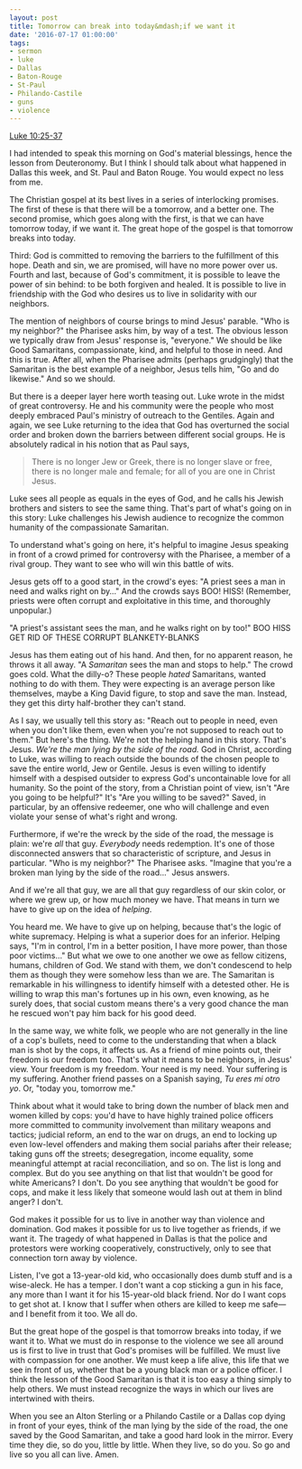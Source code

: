 ```yaml
---
layout: post
title: Tomorrow can break into today&mdash;if we want it
date: '2016-07-17 01:00:00'
tags:
- sermon
- luke
- Dallas
- Baton-Rouge
- St-Paul
- Philando-Castile
- guns
- violence
---
```


[Luke 10:25-37](http://bible.oremus.org/?ql=335803146)

I had intended to speak this morning on God's material blessings, hence the lesson from Deuteronomy. But I think I should talk about what happened in Dallas this week, and St. Paul and Baton Rouge. You would expect no less from me.

The Christian gospel at its best lives in a series of interlocking promises. The first of these is that there will be a tomorrow, and a better one. The second promise, which goes along with the first, is that we can have tomorrow today, if we want it. The great hope of the gospel is that tomorrow breaks into today.

Third: God is committed to removing the barriers to the fulfillment of this hope. Death and sin, we are promised, will have no more power over us. Fourth and last, because of God's commitment, it is possible to leave the power of sin behind: to be both forgiven and healed. It is possible to live in friendship with the God who desires us to live in solidarity with our neighbors.<!--more-->

The mention of neighbors of course brings to mind Jesus' parable. "Who is my neighbor?" the Pharisee asks him, by way of a test. The obvious lesson we typically draw from Jesus' response is, "everyone." We should be like Good Samaritans, compassionate, kind, and helpful to those in need. And this is true. After all, when the Pharisee admits (perhaps grudgingly) that the Samaritan is the best example of a neighbor, Jesus tells him, "Go and do likewise." And so we should.

But there is a deeper layer here worth teasing out. Luke wrote in the midst of great controversy. He and his community were the people who most deeply embraced Paul's ministry of outreach to the Gentiles. Again and again, we see Luke returning to the idea that God has overturned the social order and broken down the barriers between different social groups. He is absolutely radical in his notion that as Paul says,

>There is no longer Jew or Greek, there is no longer slave or free, there is no longer male and female; for all of you are one in Christ Jesus.

Luke sees all people as equals in the eyes of God, and he calls his Jewish brothers and sisters to see the same thing. That's part of what's going on in this story: Luke challenges his Jewish audience to recognize the common humanity of the compassionate Samaritan.

To understand what's going on here, it's helpful to imagine Jesus speaking in front of a crowd primed for controversy with the Pharisee, a member of a rival group. They want to see who will win this battle of wits. 

Jesus gets off to a good start, in the crowd's eyes: "A priest sees a man in need and walks right on by…" And the crowds says BOO! HISS! (Remember, priests were often corrupt and exploitative in this time, and thoroughly unpopular.)

"A priest's assistant sees the man, and he walks right on by too!" BOO HISS GET RID OF THESE CORRUPT BLANKETY-BLANKS

Jesus has them eating out of his hand. And then, for no apparent reason, he throws it all away. "A *Samaritan* sees the man and stops to help." The crowd goes cold. What the dilly-o? These people *hated* Samaritans, wanted nothing to do with them. They were expecting is an average person like themselves, maybe a King David figure, to stop and save the man. Instead, they get this dirty half-brother they can't stand.

As I say, we usually tell this story as: "Reach out to people in need, even when you don't like them, even when you're not supposed to reach out to them." But here's the thing. We're not the helping hand in this story. That's Jesus. *We're the man lying by the side of the road.* God in Christ, according to Luke, was willing to reach outside the bounds of the chosen people to save the entire world, Jew or Gentile. Jesus is even willing to identify himself with a despised outsider to express God's uncontainable love for all humanity. So the point of the story, from a Christian point of view, isn't "Are you going to be helpful?" It's "Are you willing to be saved?" Saved, in particular, by an offensive redeemer, one who will challenge and even violate your sense of what's right and wrong.

Furthermore, if we're the wreck by the side of the road, the message is plain: we're *all* that guy. *Everybody* needs redemption. It's one of those disconnected answers that so characteristic of scripture, and Jesus in particular. "Who is my neighbor?" The Pharisee asks. "Imagine that you're a broken man lying by the side of the road…" Jesus answers.

And if we're all that guy, we are all that guy regardless of our skin color, or where we grew up, or how much money we have. That means in turn we have to give up on the idea of *helping*.

You heard me. We have to give up on helping, because that's the logic of white supremacy. Helping is what a superior does for an inferior. Helping says, "I'm in control, I'm in a better position, I have more power, than those poor victims…" But what we owe to one another we owe as fellow citizens, humans, children of God. We stand with them, we don't condescend to help them as though they were somehow less than we are. The Samaritan is remarkable in his willingness to identify himself with a detested other. He is willing to wrap this man's fortunes up in his own, even knowing, as he surely does, that social custom means there's a very good chance the man he rescued won't pay him back for his good deed. 

In the same way, we white folk, we people who are not generally in the line of a cop's bullets, need to come to the understanding that when a black man is shot by the cops, it affects us. As a friend of mine points out, their freedom is our freedom too. That's what it means to be neighbors, in Jesus' view. Your freedom is my freedom. Your need is my need. Your suffering is my suffering. Another friend passes on a Spanish saying, *Tu eres mi otro yo*. Or, "today you, tomorrow me."

Think about what it would take to bring down the number of black men and women killed by cops: you'd have to have highly trained police officers more committed to community involvement than military weapons and tactics; judicial reform, an end to the war on drugs, an end to locking up even low-level offenders and making them social pariahs after their release; taking guns off the streets; desegregation, income equality, some meaningful attempt at racial reconciliation, and so on. The list is long and complex. But do you see anything on that list that wouldn't be good for white Americans? I don't. Do you see anything that wouldn't be good for cops, and make it less likely that someone would lash out at them in blind anger? I don't.

God makes it possible for us to live in another way than violence and domination. God makes it possible for us to live together as friends, if we want it. The tragedy of what happened in Dallas is that the police and protestors were working cooperatively, constructively, only to see that connection torn away by violence.

Listen, I've got a 13-year-old kid, who occasionally does dumb stuff and is a wise-aleck. He has a temper. I don't want a cop sticking a gun in his face, any more than I want it for his 15-year-old black friend. Nor do I want cops to get shot at. I know that I suffer when others are killed to keep me safe—and I benefit from it too. We all do.

But the great hope of the gospel is that tomorrow breaks into today, if we want it to. What we must do in response to the violence we see all around us is first to live in trust that God's promises will be fulfilled. We must live with compassion for one another. We must keep a life alive, this life that we see in front of us, whether that be a young black man or a police officer. I think the lesson of the Good Samaritan is that it is too easy a thing simply to help others. We must instead recognize the ways in which our lives are intertwined with theirs. 

When you see an Alton Sterling or a Philando Castile or a Dallas cop dying in front of your eyes, think of the man lying by the side of the road, the one saved by the Good Samaritan, and take a good hard look in the mirror. Every time they die, so do you, little by little. When they live, so do you. So go and live so you all can live. Amen.